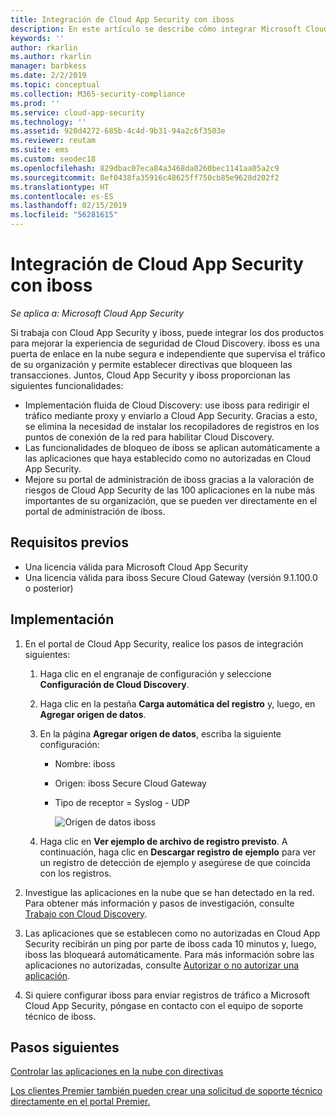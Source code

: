 ```yaml
---
title: Integración de Cloud App Security con iboss
description: En este artículo se describe cómo integrar Microsoft Cloud App Security con iboss Secure Cloud Gateway para que Cloud Discovery funcione sin problemas y automatizar el bloqueo de aplicaciones no autorizadas.
keywords: ''
author: rkarlin
ms.author: rkarlin
manager: barbkess
ms.date: 2/2/2019
ms.topic: conceptual
ms.collection: M365-security-compliance
ms.prod: ''
ms.service: cloud-app-security
ms.technology: ''
ms.assetid: 920d4272-685b-4c4d-9b31-94a2c6f3503e
ms.reviewer: reutam
ms.suite: ems
ms.custom: seodec18
ms.openlocfilehash: 829dbac07eca84a3468da0260bec1141aa05a2c9
ms.sourcegitcommit: 8ef0438fa35916c48625ff750cb85e9628d202f2
ms.translationtype: HT
ms.contentlocale: es-ES
ms.lasthandoff: 02/15/2019
ms.locfileid: "56281615"
---
```

# <a name="integrate-cloud-app-security-with-iboss"></a>Integración de Cloud App Security con iboss

*Se aplica a: Microsoft Cloud App Security*

Si trabaja con Cloud App Security y iboss, puede integrar los dos productos para mejorar la experiencia de seguridad de Cloud Discovery. iboss es una puerta de enlace en la nube segura e independiente que supervisa el tráfico de su organización y permite establecer directivas que bloqueen las transacciones. Juntos, Cloud App Security y iboss proporcionan las siguientes funcionalidades:

- Implementación fluida de Cloud Discovery: use iboss para redirigir el tráfico mediante proxy y enviarlo a Cloud App Security. Gracias a esto, se elimina la necesidad de instalar los recopiladores de registros en los puntos de conexión de la red para habilitar Cloud Discovery.
- Las funcionalidades de bloqueo de iboss se aplican automáticamente a las aplicaciones que haya establecido como no autorizadas en Cloud App Security.
- Mejore su portal de administración de iboss gracias a la valoración de riesgos de Cloud App Security de las 100 aplicaciones en la nube más importantes de su organización, que se pueden ver directamente en el portal de administración de iboss.

## <a name="prerequisites"></a>Requisitos previos

- Una licencia válida para Microsoft Cloud App Security
- Una licencia válida para iboss Secure Cloud Gateway (versión 9.1.100.0 o posterior)

## <a name="deployment"></a>Implementación

1. En el portal de Cloud App Security, realice los pasos de integración siguientes:
    1. Haga clic en el engranaje de configuración y seleccione **Configuración de Cloud Discovery**. 
    2. Haga clic en la pestaña **Carga automática del registro** y, luego, en **Agregar origen de datos**.
    3. En la página **Agregar origen de datos**, escriba la siguiente configuración:

       - Nombre: iboss
       - Origen: iboss Secure Cloud Gateway
       - Tipo de receptor = Syslog - UDP

         ![Origen de datos iboss](./media/iboss-integration.png)

    4. Haga clic en **Ver ejemplo de archivo de registro previsto**. A continuación, haga clic en **Descargar registro de ejemplo** para ver un registro de detección de ejemplo y asegúrese de que coincida con los registros.<br>

3. Investigue las aplicaciones en la nube que se han detectado en la red. Para obtener más información y pasos de investigación, consulte [Trabajo con Cloud Discovery](working-with-cloud-discovery-data.md).

4. Las aplicaciones que se establecen como no autorizadas en Cloud App Security recibirán un ping por parte de iboss cada 10 minutos y, luego, iboss las bloqueará automáticamente. Para más información sobre las aplicaciones no autorizadas, consulte [Autorizar o no autorizar una aplicación](governance-discovery.md#BKMK_SanctionApp).

5. Si quiere configurar iboss para enviar registros de tráfico a Microsoft Cloud App Security, póngase en contacto con el equipo de soporte técnico de iboss.

## <a name="next-steps"></a>Pasos siguientes

[Controlar las aplicaciones en la nube con directivas](control-cloud-apps-with-policies.md)

[Los clientes Premier también pueden crear una solicitud de soporte técnico directamente en el portal Premier.](https://premier.microsoft.com/)  
  
